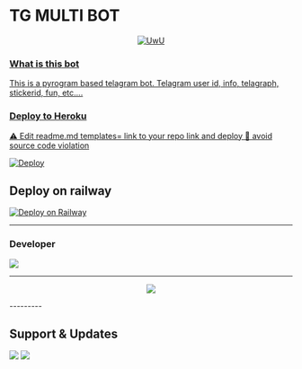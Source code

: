 # TG MULTI BOT  



<p align="center">
  <a href="https://github.com/Jeolpaul"><img src="http://readme-typing-svg.herokuapp.com?color=00FF00&center=true&vCenter=true&multiline=false&lines=HI!+I+AM+A+MULTI+BOT+WITH+MANY+FEATURES😀;FORK+ME+AND+DEPLOY+NOW😼;SUPPORT+US+BY+GIVING+A+STAR⭐;Developed+By+MR+MKN+AND+JEOL" alt="UwU">
</p>

### What is this bot

This is a pyrogram based telagram bot. Telagram user id, info, telagraph, stickerid, fun, etc....


### Deploy to Heroku

⚠️ Edit readme.md templates= link to your repo link and deploy  🙏 avoid source code violation 

[![Deploy](https://www.herokucdn.com/deploy/button.svg)](https://heroku.com/deploy?template=https://github.com/Hell-botz/Multi-tools)


## Deploy on railway

[![Deploy on Railway](https://railway.app/button.svg)](https://railway.app/new/template/pNyrwc?referralCode=kHR7tl)

---------
### Developer
<a href="https://t.me/about_beantg"><img src="https://img.shields.io/badge/BEAN-ReD.svg?style=for-the-badge&logo=Python"></a>

---------
<p align="center">
  <a href="https://www.python.org">
    <img src="http://ForTheBadge.com/images/badges/made-with-python.svg">

  </a>
</p>
</p>
---------

</p>

## Support & Updates 
<a href="https://t.me/Hellbotsupport"><img src="https://img.shields.io/badge/Join-Group%20Support-blue.svg?style=for-the-badge&logo=Telegram"></a> <a href="https://t.me/hell_botz"><img src="https://img.shields.io/badge/Join-Updates%20Channel-blue.svg?style=for-the-badge&logo=Telegram"></a>
  


